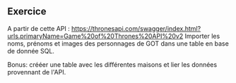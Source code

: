 ## Exercice

A partir de cette API : https://thronesapi.com/swagger/index.html?urls.primaryName=Game%20of%20Thrones%20API%20v2
Importer les noms, prénoms et images des personnages de GOT dans une table en base de donnée SQL.

Bonus: crééer une table avec les différentes maisons et lier les données provennant de l'API.



